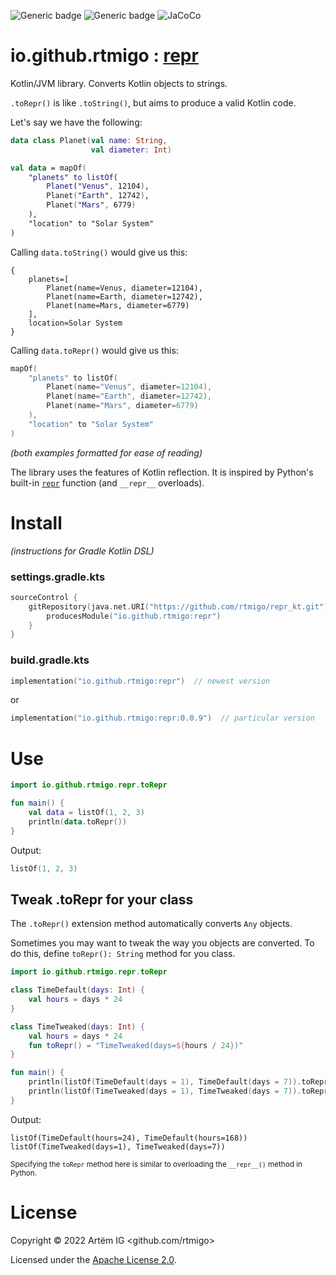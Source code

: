 ![Generic badge](https://img.shields.io/badge/stability-experimental-red.svg)
![Generic badge](https://img.shields.io/badge/JVM-8-blue.svg)
![JaCoCo](https://raw.github.com/rtmigo/repr_kt/dev_updated_by_actions/.github/badges/jacoco.svg)

# io.github.rtmigo : [repr](https://github.com/rtmigo/repr_kt#readme)

Kotlin/JVM library. Converts Kotlin objects to strings.

`.toRepr()` is like `.toString()`, but aims to produce a valid Kotlin code.

Let's say we have the following:

```kotlin
data class Planet(val name: String, 
                  val diameter: Int)

val data = mapOf(
    "planets" to listOf(
        Planet("Venus", 12104),
        Planet("Earth", 12742),
        Planet("Mars", 6779)    
    ),
    "location" to "Solar System"
)
```

Calling `data.toString()` would give us this:

```text
{
    planets=[
        Planet(name=Venus, diameter=12104), 
        Planet(name=Earth, diameter=12742),
        Planet(name=Mars, diameter=6779)      
    ], 
    location=Solar System
}
```

Calling `data.toRepr()`  would give us this:

```kotlin
mapOf(
    "planets" to listOf(
        Planet(name="Venus", diameter=12104),
        Planet(name="Earth", diameter=12742),
        Planet(name="Mars", diameter=6779)
    ), 
    "location" to "Solar System"
)
```

*(both examples formatted for ease of reading)*

The library uses the features of Kotlin reflection. It is inspired by Python's built-in 
[`repr`]([https://docs.python.org/3/library/functions.html#repr]) function (and `__repr__` 
overloads). 

# Install

*(instructions for Gradle Kotlin DSL)*

### settings.gradle.kts

```kotlin
sourceControl {
    gitRepository(java.net.URI("https://github.com/rtmigo/repr_kt.git")) {
        producesModule("io.github.rtmigo:repr")
    }
}
```

### build.gradle.kts

```kotlin
implementation("io.github.rtmigo:repr")  // newest version
```

or

```kotlin
implementation("io.github.rtmigo:repr:0.0.9")  // particular version
```

# Use

```kotlin
import io.github.rtmigo.repr.toRepr

fun main() {
    val data = listOf(1, 2, 3)
    println(data.toRepr())
}
```

Output:

```kotlin
listOf(1, 2, 3)
```

## Tweak .toRepr for your class

The `.toRepr()` extension method automatically converts `Any` objects.

Sometimes you may want to tweak the way you objects are converted. To do this,
define `toRepr(): String` method for you class.

```kotlin
import io.github.rtmigo.repr.toRepr

class TimeDefault(days: Int) {
    val hours = days * 24
}

class TimeTweaked(days: Int) {
    val hours = days * 24
    fun toRepr() = "TimeTweaked(days=${hours / 24})"
}

fun main() {
    println(listOf(TimeDefault(days = 1), TimeDefault(days = 7)).toRepr())
    println(listOf(TimeTweaked(days = 1), TimeTweaked(days = 7)).toRepr())
}
```

Output:

```text
listOf(TimeDefault(hours=24), TimeDefault(hours=168))
listOf(TimeTweaked(days=1), TimeTweaked(days=7))
```
<sub>Specifying the `toRepr` method here is similar to overloading the `__repr__()` method in Python.</sub>


# License

Copyright © 2022 Artёm IG <github.com/rtmigo>

Licensed under the [Apache License 2.0](https://www.apache.org/licenses/LICENSE-2.0.txt).
